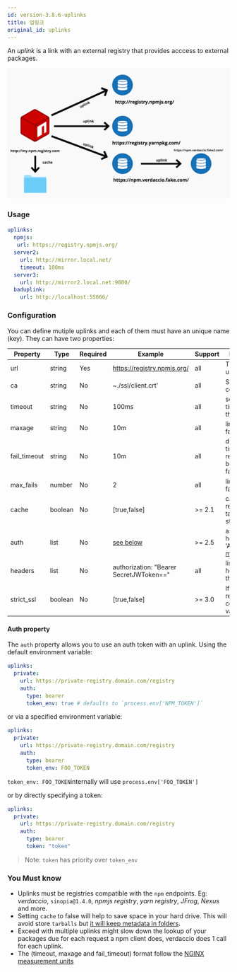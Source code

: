```yaml
---
id: version-3.8.6-uplinks
title: 업링크
original_id: uplinks
---
```

An *uplink* is a link with an external registry that provides acccess to external packages.

![업링크](/img/uplinks.png)

### Usage

```yaml
uplinks:
  npmjs:
   url: https://registry.npmjs.org/
  server2:
    url: http://mirror.local.net/
    timeout: 100ms
  server3:
    url: http://mirror2.local.net:9000/
  baduplink:
    url: http://localhost:55666/
```

### Configuration

You can define mutiple uplinks and each of them must have an unique name (key). They can have two properties:

| Property     | Type    | Required | Example                                 | Support | Description                                                                                                                | Default    |
| ------------ | ------- | -------- | --------------------------------------- | ------- | -------------------------------------------------------------------------------------------------------------------------- | ---------- |
| url          | string  | Yes      | https://registry.npmjs.org/             | all     | The registry url                                                                                                           | npmjs      |
| ca           | string  | No       | ~./ssl/client.crt'                      | all     | SSL path certificate                                                                                                       | No default |
| timeout      | string  | No       | 100ms                                   | all     | set new timeout for the request                                                                                            | 30s        |
| maxage       | string  | No       | 10m                                     | all     | limit maximun failure request                                                                                              | 2m         |
| fail_timeout | string  | No       | 10m                                     | all     | defines max time when a request becomes a failure                                                                          | 5m         |
| max_fails    | number  | No       | 2                                       | all     | limit maximun failure request                                                                                              | 2          |
| cache        | boolean | No       | [true,false]                            | >= 2.1  | cache all remote tarballs in storage                                                                                       | true       |
| auth         | list    | No       | [see below](uplinks.md#auth-property)   | >= 2.5  | assigns the header 'Authorization' [more info](http://blog.npmjs.org/post/118393368555/deploying-with-npm-private-modules) | disabled   |
| headers      | list    | No       | authorization: "Bearer SecretJWToken==" | all     | list of custom headers for the uplink                                                                                      | disabled   |
| strict_ssl   | boolean | No       | [true,false]                            | >= 3.0  | If true, requires SSL certificates be valid.                                                                               | true       |

#### Auth property

The `auth` property allows you to use an auth token with an uplink. Using the default environment variable:

```yaml
uplinks:
  private:
    url: https://private-registry.domain.com/registry
    auth:
      type: bearer
      token_env: true # defaults to `process.env['NPM_TOKEN']`   
```

or via a specified environment variable:

```yaml
uplinks:
  private:
    url: https://private-registry.domain.com/registry
    auth:
      type: bearer
      token_env: FOO_TOKEN
```

`token_env: FOO_TOKEN`internally will use `process.env['FOO_TOKEN']`

or by directly specifying a token:

```yaml
uplinks:
  private:
    url: https://private-registry.domain.com/registry
    auth:
      type: bearer
      token: "token"
```

> Note: `token` has priority over `token_env`

### You Must know

* Uplinks must be registries compatible with the `npm` endpoints. Eg: *verdaccio*, `sinopia@1.4.0`, *npmjs registry*, *yarn registry*, *JFrog*, *Nexus* and more.
* Setting `cache` to false will help to save space in your hard drive. This will avoid store `tarballs` but [it will keep metadata in folders](https://github.com/verdaccio/verdaccio/issues/391).
* Exceed with multiple uplinks might slow down the lookup of your packages due for each request a npm client does, verdaccio does 1 call for each uplink.
* The (timeout, maxage and fail_timeout) format follow the [NGINX measurement units](http://nginx.org/en/docs/syntax.html)